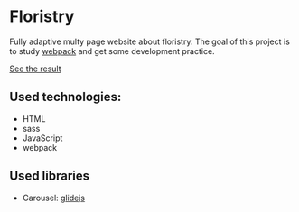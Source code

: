 # Floristry
Fully adaptive multy page website about floristry. 
The goal of this project is to study [webpack](https://webpack.js.org/) and get some development practice.

[See the result](https://dmitryorly.github.io/floristry/dist/index.html)
## Used technologies:
- HTML
- sass
- JavaScript
- webpack

## Used libraries
- Carousel: [glidejs](https://glidejs.com/)
